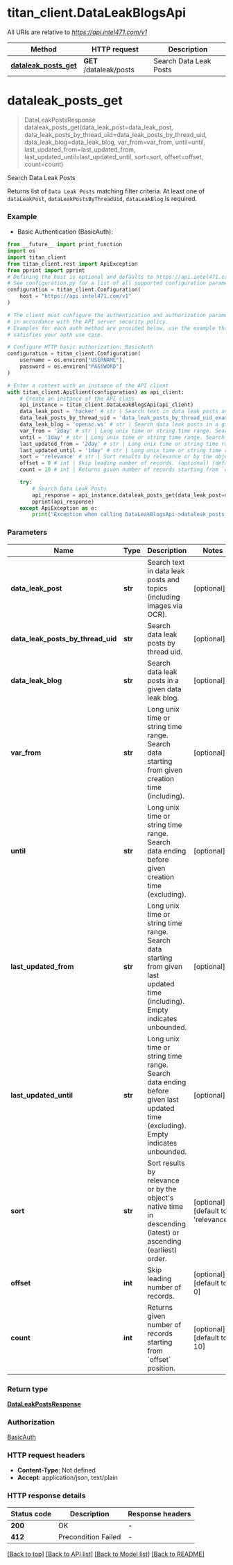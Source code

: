 # titan_client.DataLeakBlogsApi

All URIs are relative to *https://api.intel471.com/v1*

Method | HTTP request | Description
------------- | ------------- | -------------
[**dataleak_posts_get**](DataLeakBlogsApi.md#dataleak_posts_get) | **GET** /dataleak/posts | Search Data Leak Posts


# **dataleak_posts_get**
> DataLeakPostsResponse dataleak_posts_get(data_leak_post=data_leak_post, data_leak_posts_by_thread_uid=data_leak_posts_by_thread_uid, data_leak_blog=data_leak_blog, var_from=var_from, until=until, last_updated_from=last_updated_from, last_updated_until=last_updated_until, sort=sort, offset=offset, count=count)

Search Data Leak Posts

Returns list of `Data Leak Posts` matching filter criteria. At least one of `dataLeakPost`, `dataLeakPostsByThreadUid`, `dataLeakBlog` is required.

### Example

* Basic Authentication (BasicAuth):
```python
from __future__ import print_function
import os
import titan_client
from titan_client.rest import ApiException
from pprint import pprint
# Defining the host is optional and defaults to https://api.intel471.com/v1
# See configuration.py for a list of all supported configuration parameters.
configuration = titan_client.Configuration(
    host = "https://api.intel471.com/v1"
)

# The client must configure the authentication and authorization parameters
# in accordance with the API server security policy.
# Examples for each auth method are provided below, use the example that
# satisfies your auth use case.

# Configure HTTP basic authorization: BasicAuth
configuration = titan_client.Configuration(
    username = os.environ["USERNAME"],
    password = os.environ["PASSWORD"]
)

# Enter a context with an instance of the API client
with titan_client.ApiClient(configuration) as api_client:
    # Create an instance of the API class
    api_instance = titan_client.DataLeakBlogsApi(api_client)
    data_leak_post = 'hacker' # str | Search text in data leak posts and topics (including images via OCR). (optional)
    data_leak_posts_by_thread_uid = 'data_leak_posts_by_thread_uid_example' # str | Search data leak posts by thread uid. (optional)
    data_leak_blog = 'opensc.ws' # str | Search data leak posts in a given data leak blog. (optional)
    var_from = '2day' # str | Long unix time or string time range. Search data starting from given creation time (including). (optional)
    until = '1day' # str | Long unix time or string time range. Search data ending before given creation time (excluding). (optional)
    last_updated_from = '2day' # str | Long unix time or string time range. Search data starting from given last updated time (including). Empty indicates unbounded. (optional)
    last_updated_until = '1day' # str | Long unix time or string time range. Search data ending before given last updated time (excluding). Empty indicates unbounded. (optional)
    sort = 'relevance' # str | Sort results by relevance or by the object's native time in descending (latest) or ascending (earliest) order. (optional) (default to 'relevance')
    offset = 0 # int | Skip leading number of records. (optional) (default to 0)
    count = 10 # int | Returns given number of records starting from `offset` position. (optional) (default to 10)

    try:
        # Search Data Leak Posts
        api_response = api_instance.dataleak_posts_get(data_leak_post=data_leak_post, data_leak_posts_by_thread_uid=data_leak_posts_by_thread_uid, data_leak_blog=data_leak_blog, var_from=var_from, until=until, last_updated_from=last_updated_from, last_updated_until=last_updated_until, sort=sort, offset=offset, count=count)
        pprint(api_response)
    except ApiException as e:
        print("Exception when calling DataLeakBlogsApi->dataleak_posts_get: %s\n" % e)
```


### Parameters


Name | Type | Description  | Notes
------------- | ------------- | ------------- | -------------
 **data_leak_post** | **str**| Search text in data leak posts and topics (including images via OCR). | [optional] 
 **data_leak_posts_by_thread_uid** | **str**| Search data leak posts by thread uid. | [optional] 
 **data_leak_blog** | **str**| Search data leak posts in a given data leak blog. | [optional] 
 **var_from** | **str**| Long unix time or string time range. Search data starting from given creation time (including). | [optional] 
 **until** | **str**| Long unix time or string time range. Search data ending before given creation time (excluding). | [optional] 
 **last_updated_from** | **str**| Long unix time or string time range. Search data starting from given last updated time (including). Empty indicates unbounded. | [optional] 
 **last_updated_until** | **str**| Long unix time or string time range. Search data ending before given last updated time (excluding). Empty indicates unbounded. | [optional] 
 **sort** | **str**| Sort results by relevance or by the object&#39;s native time in descending (latest) or ascending (earliest) order. | [optional] [default to &#39;relevance&#39;]
 **offset** | **int**| Skip leading number of records. | [optional] [default to 0]
 **count** | **int**| Returns given number of records starting from &#x60;offset&#x60; position. | [optional] [default to 10]

### Return type

[**DataLeakPostsResponse**](DataLeakPostsResponse.md)

### Authorization

[BasicAuth](../README.md#BasicAuth)

### HTTP request headers

 - **Content-Type**: Not defined
 - **Accept**: application/json, text/plain

### HTTP response details

| Status code | Description | Response headers |
|-------------|-------------|------------------|
**200** | OK |  -  |
**412** | Precondition Failed |  -  |

[[Back to top]](#) [[Back to API list]](../README.md#documentation-for-api-endpoints) [[Back to Model list]](../README.md#documentation-for-models) [[Back to README]](../README.md)

